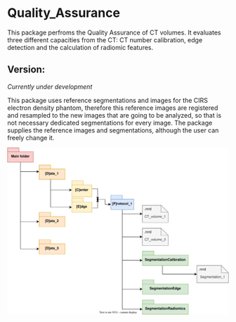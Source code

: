 # Quality_Assurance

This package perfroms the Quality Assurance of CT volumes. It evaluates three different capacities from the CT: CT number calibration, edge detection and the calculation of radiomic features.

## Version:
_Currently under development_

This package uses reference segmentations and images for the CIRS electron density phantom, therefore this reference images are registered and resampled to the new images that are going to be analyzed, so that is not necessary dedicated segmentations for every image. The package supplies the reference images and segmentations, although the user can freely change it. 

![DDBB structure](images/ddbb_diagram.svg)
